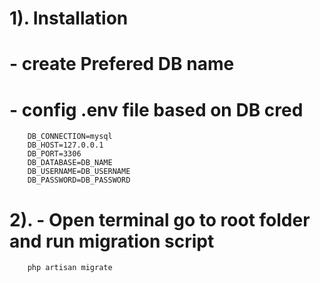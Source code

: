 
# 1). Installation
#    - create Prefered DB name
#    - config .env file  based on DB cred
        DB_CONNECTION=mysql
        DB_HOST=127.0.0.1
        DB_PORT=3306
        DB_DATABASE=DB_NAME
        DB_USERNAME=DB_USERNAME
        DB_PASSWORD=DB_PASSWORD
      
# 2). - Open terminal go to root folder and run migration script
        php artisan migrate

<?php  
#      - Using Local server i.e. ( wampp,xampp)
#  3). - On your terminal run 
        php artisan serve 
        Now can the local host url: http://127.0.0.1:8000/ 



# 4). You will able to register admin using this url
        http://127.0.0.1:8000/admin/create


  
#  5). Now you can login as admin this url
        http://127.0.0.1:8000/admin



